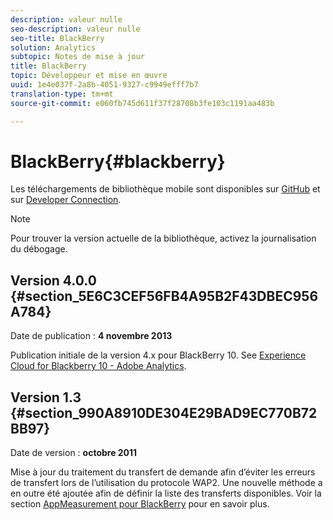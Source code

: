 ```yaml
---
description: valeur nulle
seo-description: valeur nulle
seo-title: BlackBerry
solution: Analytics
subtopic: Notes de mise à jour
title: BlackBerry
topic: Développeur et mise en œuvre
uuid: 1e4e037f-2a8b-4051-9327-c9949efff7b7
translation-type: tm+mt
source-git-commit: e060fb745d611f37f28708b3fe103c1191aa483b

---
```



# BlackBerry{#blackberry}

Les téléchargements de bibliothèque mobile sont disponibles sur [GitHub](https://github.com/Adobe-Marketing-Cloud/mobile-services) et sur [Developer Connection](https://marketing.adobe.com/developer/gallery/marketing-cloud-for-blackberry-10-adobe-analytics).

>[!NOTE]
>
>Pour trouver la version actuelle de la bibliothèque, activez la journalisation du débogage.

## Version 4.0.0 {#section_5E6C3CEF56FB4A95B2F43DBEC956A784}

Date de publication : **4 novembre 2013**

Publication initiale de la version 4.x pour BlackBerry 10. See [Experience Cloud for Blackberry 10 - Adobe Analytics](https://marketing.adobe.com/developer/gallery/marketing-cloud-for-blackberry-10-adobe-analytics).

## Version 1.3 {#section_990A8910DE304E29BAD9EC770B72BB97}

Date de version : **octobre 2011**

Mise à jour du traitement du transfert de demande afin d’éviter les erreurs de transfert lors de l’utilisation du protocole WAP2. Une nouvelle méthode a en outre été ajoutée afin de définir la liste des transferts disponibles. Voir la section [AppMeasurement pour BlackBerry](https://marketing.adobe.com/resources/help/en_US/sc/appmeasurement/blackberry/oms_sc_appmeasure_blackberry.pdf) pour en savoir plus.
